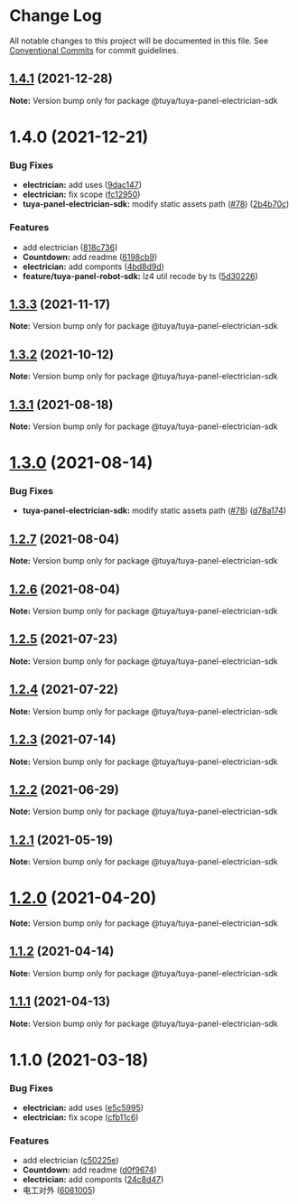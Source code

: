 # Change Log

All notable changes to this project will be documented in this file.
See [Conventional Commits](https://conventionalcommits.org) for commit guidelines.

## [1.4.1](https://github.com/tuya/tuya-panel-sdk/compare/@tuya/tuya-panel-electrician-sdk@1.4.0...@tuya/tuya-panel-electrician-sdk@1.4.1) (2021-12-28)

**Note:** Version bump only for package @tuya/tuya-panel-electrician-sdk





# 1.4.0 (2021-12-21)


### Bug Fixes

* **electrician:** add uses ([9dac147](https://github.com/tuya/tuya-panel-sdk/commit/9dac14777242b37e8cc5743320490c57788a21f4))
* **electrician:** fix scope ([fc12950](https://github.com/tuya/tuya-panel-sdk/commit/fc12950d97169a38a378cae4761ee4a25f0fda72))
* **tuya-panel-electrician-sdk:** modify static assets path ([#78](https://github.com/tuya/tuya-panel-sdk/issues/78)) ([2b4b70c](https://github.com/tuya/tuya-panel-sdk/commit/2b4b70ca2a5a78cc6d99ba4b5d257b2e092b8f70))


### Features

* add electrician ([818c736](https://github.com/tuya/tuya-panel-sdk/commit/818c736e0592f91a562bd7ea75fac9412319a9bb))
* **Countdown:** add readme ([6198cb9](https://github.com/tuya/tuya-panel-sdk/commit/6198cb901eeaf407ebeb978ffa2c7a01282aeed4))
* **electrician:** add componts ([4bd8d9d](https://github.com/tuya/tuya-panel-sdk/commit/4bd8d9d170881e608ea109a0ee34dd7aa014e4e0))
* **feature/tuya-panel-robot-sdk:** lz4 util recode by ts ([5d30226](https://github.com/tuya/tuya-panel-sdk/commit/5d302268889f8fcc7b3fa82bd6db71f2365dc029))





## [1.3.3](https://github.com/tuya/tuya-panel-sdk/compare/@tuya/tuya-panel-electrician-sdk@1.3.2...@tuya/tuya-panel-electrician-sdk@1.3.3) (2021-11-17)

**Note:** Version bump only for package @tuya/tuya-panel-electrician-sdk





## [1.3.2](https://github.com/tuya/tuya-panel-sdk/compare/@tuya/tuya-panel-electrician-sdk@1.3.1...@tuya/tuya-panel-electrician-sdk@1.3.2) (2021-10-12)

**Note:** Version bump only for package @tuya/tuya-panel-electrician-sdk





## [1.3.1](https://github.com/tuya/tuya-panel-sdk/compare/@tuya/tuya-panel-electrician-sdk@1.3.0...@tuya/tuya-panel-electrician-sdk@1.3.1) (2021-08-18)

**Note:** Version bump only for package @tuya/tuya-panel-electrician-sdk





# [1.3.0](https://github.com/tuya/tuya-panel-sdk/compare/@tuya/tuya-panel-electrician-sdk@1.2.7...@tuya/tuya-panel-electrician-sdk@1.3.0) (2021-08-14)


### Bug Fixes

* **tuya-panel-electrician-sdk:** modify static assets path ([#78](https://github.com/tuya/tuya-panel-sdk/issues/78)) ([d78a174](https://github.com/tuya/tuya-panel-sdk/commit/d78a1749966e7e7348fcc8614a7c15ff4954e76f))





## [1.2.7](https://github.com/tuya/tuya-panel-sdk/compare/@tuya/tuya-panel-electrician-sdk@1.2.6...@tuya/tuya-panel-electrician-sdk@1.2.7) (2021-08-04)

**Note:** Version bump only for package @tuya/tuya-panel-electrician-sdk





## [1.2.6](https://github.com/tuya/tuya-panel-sdk/compare/@tuya/tuya-panel-electrician-sdk@1.2.5...@tuya/tuya-panel-electrician-sdk@1.2.6) (2021-08-04)

**Note:** Version bump only for package @tuya/tuya-panel-electrician-sdk





## [1.2.5](https://github.com/tuya/tuya-panel-sdk/compare/@tuya/tuya-panel-electrician-sdk@1.2.4...@tuya/tuya-panel-electrician-sdk@1.2.5) (2021-07-23)

**Note:** Version bump only for package @tuya/tuya-panel-electrician-sdk





## [1.2.4](https://github.com/tuya/tuya-panel-sdk/compare/@tuya/tuya-panel-electrician-sdk@1.2.3...@tuya/tuya-panel-electrician-sdk@1.2.4) (2021-07-22)

**Note:** Version bump only for package @tuya/tuya-panel-electrician-sdk





## [1.2.3](https://github.com/tuya/tuya-panel-sdk/compare/@tuya/tuya-panel-electrician-sdk@1.1.2...@tuya/tuya-panel-electrician-sdk@1.2.3) (2021-07-14)

**Note:** Version bump only for package @tuya/tuya-panel-electrician-sdk





## [1.2.2](https://github.com/tuya/tuya-panel-sdk/compare/@tuya/tuya-panel-electrician-sdk@1.2.1...@tuya/tuya-panel-electrician-sdk@1.2.2) (2021-06-29)

**Note:** Version bump only for package @tuya/tuya-panel-electrician-sdk





## [1.2.1](https://github.com/tuya/tuya-panel-sdk/compare/@tuya/tuya-panel-electrician-sdk@1.2.0...@tuya/tuya-panel-electrician-sdk@1.2.1) (2021-05-19)

**Note:** Version bump only for package @tuya/tuya-panel-electrician-sdk





# [1.2.0](https://github.com/tuya/tuya-panel-sdk/compare/@tuya/tuya-panel-electrician-sdk@1.1.2...@tuya/tuya-panel-electrician-sdk@1.2.0) (2021-04-20)

**Note:** Version bump only for package @tuya/tuya-panel-electrician-sdk





## [1.1.2](https://github.com/tuya/tuya-panel-sdk/compare/@tuya/tuya-panel-electrician-sdk@1.1.1...@tuya/tuya-panel-electrician-sdk@1.1.2) (2021-04-14)

**Note:** Version bump only for package @tuya/tuya-panel-electrician-sdk





## [1.1.1](https://github.com/tuya/tuya-panel-sdk/compare/@tuya/tuya-panel-electrician-sdk@1.1.0...@tuya/tuya-panel-electrician-sdk@1.1.1) (2021-04-13)

**Note:** Version bump only for package @tuya/tuya-panel-electrician-sdk





# 1.1.0 (2021-03-18)


### Bug Fixes

* **electrician:** add uses ([e5c5995](https://github.com/tuya/tuya-panel-sdk/commit/e5c599572e94fe537a2868bbf3ad954fdf5bd699))
* **electrician:** fix scope ([cfb11c6](https://github.com/tuya/tuya-panel-sdk/commit/cfb11c66d93ae54827e00567297e40cb167647d6))


### Features

* add electrician ([c50225e](https://github.com/tuya/tuya-panel-sdk/commit/c50225e6530a5cda58c1d5d4a6aac2304b15f6ab))
* **Countdown:** add readme ([d0f9674](https://github.com/tuya/tuya-panel-sdk/commit/d0f9674e2c410fa959275d23f4d9b5e58948ac1b))
* **electrician:** add componts ([24c8d47](https://github.com/tuya/tuya-panel-sdk/commit/24c8d47294c4dad394776ccebad8a4df6a5a4b86))
* 电工对外 ([6081005](https://github.com/tuya/tuya-panel-sdk/commit/6081005c6ad3e1fc6209cf172a4721b4f025b132))
